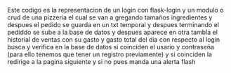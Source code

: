 Este codigo es la representacion de un login con flask-login y un modulo o crud de una pizzeria el cual se van a gregando tamaños ingredientes y despues el pedido se guarda 
en un txt temporal y despues terminando el pediddo se sube a la base de datos y despues aparece en otra tambla el historial de ventas con su gasto y gasto total del dia
con respecto al login busca y verifica en la base de datos si coinciden el usario y contraseña (para ello tenemos que tener un registro previamente) y si coinciden la redirige a la pagina siguiente y si no pues manda una alerta flash
